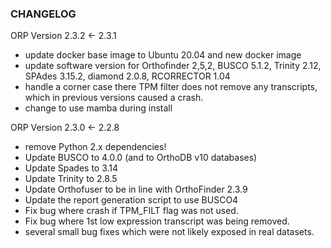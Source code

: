 ### CHANGELOG

ORP Version 2.3.2 <- 2.3.1

- update docker base image to Ubuntu 20.04 and new docker image
- update software version for Orthofinder 2,5,2, BUSCO 5.1.2, Trinity 2.12, SPAdes 3.15.2, diamond 2.0.8, RCORRECTOR 1.04
- handle a corner case there TPM filter does not remove any transcripts, which in previous versions caused a crash.
-  change to use mamba during install

ORP Version 2.3.0 <- 2.2.8

- remove Python 2.x dependencies!
- Update BUSCO to 4.0.0 (and to OrthoDB v10 databases)
- Update Spades to 3.14
- Update Trinity to 2.8.5
- Update Orthofuser to be in line with OrthoFinder 2.3.9
- Update the report generation script to use BUSCO4
- Fix bug where crash if TPM_FILT flag was not used.
- Fix bug where 1st low expression transcript was being removed.
- several small bug fixes which were not likely exposed in real datasets.  
